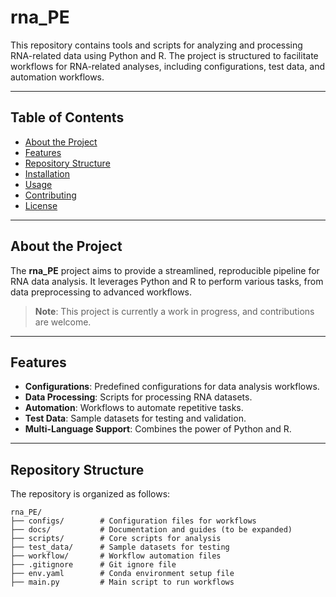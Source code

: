 # rna_PE

This repository contains tools and scripts for analyzing and processing RNA-related data using Python and R. The project is structured to facilitate workflows for RNA-related analyses, including configurations, test data, and automation workflows.

---

## Table of Contents

- [About the Project](#about-the-project)
- [Features](#features)
- [Repository Structure](#repository-structure)
- [Installation](#installation)
- [Usage](#usage)
- [Contributing](#contributing)
- [License](#license)

---

## About the Project

The **rna_PE** project aims to provide a streamlined, reproducible pipeline for RNA data analysis. It leverages Python and R to perform various tasks, from data preprocessing to advanced workflows. 

> **Note**: This project is currently a work in progress, and contributions are welcome.

---

## Features

- **Configurations**: Predefined configurations for data analysis workflows.
- **Data Processing**: Scripts for processing RNA datasets.
- **Automation**: Workflows to automate repetitive tasks.
- **Test Data**: Sample datasets for testing and validation.
- **Multi-Language Support**: Combines the power of Python and R.

---

## Repository Structure

The repository is organized as follows:

```plaintext
rna_PE/
├── configs/        # Configuration files for workflows
├── docs/           # Documentation and guides (to be expanded)
├── scripts/        # Core scripts for analysis
├── test_data/      # Sample datasets for testing
├── workflow/       # Workflow automation files
├── .gitignore      # Git ignore file
├── env.yaml        # Conda environment setup file
├── main.py         # Main script to run workflows
